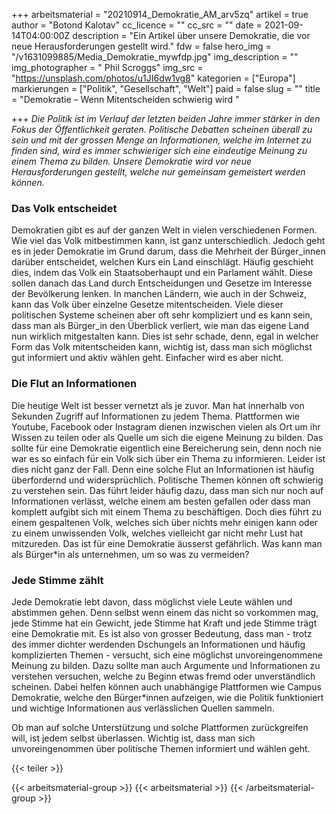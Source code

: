 +++
arbeitsmaterial = "20210914_Demokratie_AM_arv5zq"
artikel = true
author = "Botond Kalotav"
cc_licence = ""
cc_src = ""
date = 2021-09-14T04:00:00Z
description = "Ein Artikel über unsere Demokratie, die vor neue Herausforderungen gestellt wird."
fdw = false
hero_img = "/v1631099885/Media_Demokratie_mywfdp.jpg"
img_description = ""
img_photographer = " Phil Scroggs"
img_src = "https://unsplash.com/photos/u1JI6dw1vg8"
kategorien = ["Europa"]
markierungen = ["Politik", "Gesellschaft", "Welt"]
paid = false
slug = ""
title = "Demokratie – Wenn Mitentscheiden schwierig wird "

+++
_Die Politik ist im Verlauf der letzten beiden Jahre immer stärker in den Fokus der Öffentlichkeit geraten. Politische Debatten scheinen überall zu sein und mit der grossen Menge an Informationen, welche im Internet zu finden sind, wird es immer schwieriger sich eine eindeutige Meinung zu einem Thema zu bilden. Unsere Demokratie wird vor neue Herausforderungen gestellt, welche nur gemeinsam gemeistert werden können._

### Das Volk entscheidet

Demokratien gibt es auf der ganzen Welt in vielen verschiedenen Formen. Wie viel das Volk mitbestimmen kann, ist ganz unterschiedlich. Jedoch geht es in jeder Demokratie im Grund darum, dass die Mehrheit der Bürger_innen darüber entscheidet, welchen Kurs ein Land einschlägt. Häufig geschieht dies, indem das Volk ein Staatsoberhaupt und ein Parlament wählt. Diese sollen danach das Land durch Entscheidungen und Gesetze im Interesse der Bevölkerung lenken. In manchen Ländern, wie auch in der Schweiz, kann das Volk über einzelne Gesetze mitentscheiden. Viele dieser politischen Systeme scheinen aber oft sehr kompliziert und es kann sein, dass man als Bürger_in den Überblick verliert, wie man das eigene Land nun wirklich mitgestalten kann. Dies ist sehr schade, denn, egal in welcher Form das Volk mitentscheiden kann, wichtig ist, dass man sich möglichst gut informiert und aktiv wählen geht. Einfacher wird es aber nicht.

### Die Flut an Informationen

Die heutige Welt ist besser vernetzt als je zuvor. Man hat innerhalb von Sekunden Zugriff auf Informationen zu jedem Thema. Plattformen wie Youtube, Facebook oder Instagram dienen inzwischen vielen als Ort um ihr Wissen zu teilen oder als Quelle um sich die eigene Meinung zu bilden. Das sollte für eine Demokratie eigentlich eine Bereicherung sein, denn noch nie war es so einfach für ein Volk sich über ein Thema zu informieren. Leider ist dies nicht ganz der Fall. Denn eine solche Flut an Informationen ist häufig überfordernd und widersprüchlich. Politische Themen können oft schwierig zu verstehen sein. Das führt leider häufig dazu, dass man sich nur noch auf Informationen verlässt, welche einem am besten gefallen oder dass man komplett aufgibt sich mit einem Thema zu beschäftigen. Doch dies führt zu einem gespaltenen Volk, welches sich über nichts mehr einigen kann oder zu einem unwissenden Volk, welches vielleicht gar nicht mehr Lust hat mitzureden. Das ist für eine Demokratie äusserst gefährlich. Was kann man als Bürger*in als unternehmen, um so was zu vermeiden?

### Jede Stimme zählt

Jede Demokratie lebt davon, dass möglichst viele Leute wählen und abstimmen gehen. Denn selbst wenn einem das nicht so vorkommen mag, jede Stimme hat ein Gewicht, jede Stimme hat Kraft und jede Stimme trägt eine Demokratie mit. Es ist also von grosser Bedeutung, dass man - trotz des immer dichter werdenden Dschungels an Informationen und häufig komplizierten Themen - versucht, sich eine möglichst unvoreingenommene Meinung zu bilden. Dazu sollte man auch Argumente und Informationen zu verstehen versuchen, welche zu Beginn etwas fremd oder unverständlich scheinen. Dabei helfen können auch unabhängige Plattformen wie Campus Demokratie, welche den Bürger*innen aufzeigen, wie die Politik funktioniert und wichtige Informationen aus verlässlichen Quellen sammeln.

Ob man auf solche Unterstützung und solche Plattformen zurückgreifen will, ist jedem selbst überlassen. Wichtig ist, dass man sich unvoreingenommen über politische Themen informiert und wählen geht.

{{< teiler >}}

{{< arbeitsmaterial-group >}}
{{< arbeitsmaterial >}}
{{< /arbeitsmaterial-group >}}
